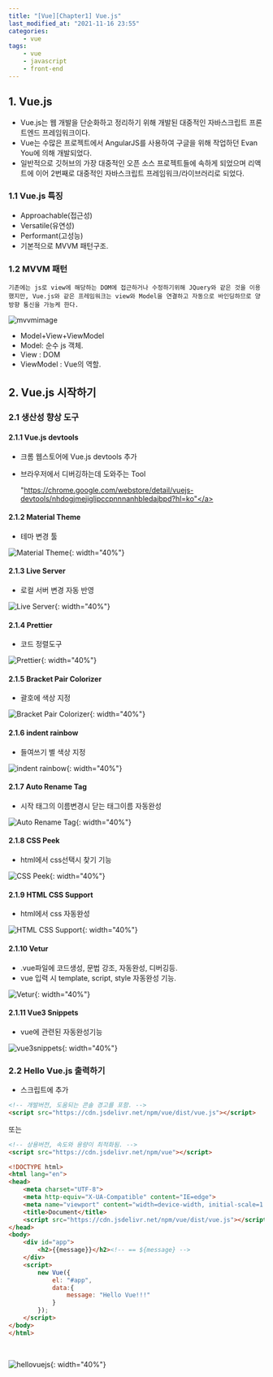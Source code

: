 ```yaml
---
title: "[Vue][Chapter1] Vue.js"
last_modified_at: "2021-11-16 23:55"
categories:
    - vue
tags:
    - vue
    - javascript
    - front-end
---
```

## 1. Vue.js
* Vue.js는 웹 개발을 단순화하고 정리하기 위해 개발된 대중적인 자바스크립트 프론트엔드 프레임워크이다.
* Vue는 수많은 프로젝트에서 AngularJS를 사용하여 구글을 위해 작업하던 Evan You에 의해 개발되었다.
* 일반적으로 깃허브의 가장 대중적인 오픈 소스 프로젝트들에 속하게 되었으며 리액트에 이어 2번째로 대중적인 자바스크립트 프레임워크/라이브러리로 되었다.

### 1.1 Vue.js 특징
* Approachable(접근성)
* Versatile(유연성)
* Performant(고성능)
* 기본적으로 MVVM 패턴구조.

### 1.2 MVVM 패턴
    기존에는 js로 view에 해당하는 DOM에 접근하거나 수정하기위해 JQuery와 같은 것을 이용했지만, Vue.js와 같은 프레임워크는 view와 Model을 연결하고 자동으로 바인딩하므로 양방향 통신을 가능케 한다.

![mvvmimage](https://upload.wikimedia.org/wikipedia/commons/thumb/8/87/MVVMPattern.png/500px-MVVMPattern.png)
* Model+View+ViewModel
* Model: 순수 js 객체.
* View : DOM
* ViewModel : Vue의 역할. 

## 2. Vue.js 시작하기
### 2.1 생산성 향상 도구
#### 2.1.1 Vue.js devtools
* 크롬 웹스토어에 Vue.js devtools 추가
* 브라우저에서 디버깅하는데 도와주는 Tool

    <a>"https://chrome.google.com/webstore/detail/vuejs-devtools/nhdogjmejiglipccpnnnanhbledajbpd?hl=ko"</a>

#### 2.1.2 Material Theme
* 테마 변경 툴

![Material Theme](/assets/img/vue/materialIconTheme.jpg){: width="40%"}

#### 2.1.3 Live Server
* 로컬 서버 변경 자동 반영

![Live Server](/assets/img/vue/liveserver.jpg){: width="40%"}

#### 2.1.4 Prettier
* 코드 정렬도구

![Prettier](/assets/img/vue/prettier.jpg){: width="40%"}

#### 2.1.5 Bracket Pair Colorizer
* 괄호에 색상 지정

![Bracket Pair Colorizer](/assets/img/vue/brackepaircolorizer.jpg){: width="40%"}

#### 2.1.6 indent rainbow
* 들여쓰기 별 색상 지정

![indent rainbow](/assets/img/vue/indentrainbow.jpg){: width="40%"}

#### 2.1.7 Auto Rename Tag
* 시작 태그의 이름변경시 닫는 태그이름 자동완성

![Auto Rename Tag](/assets/img/vue/autorenametag.jpg){: width="40%"}

#### 2.1.8 CSS Peek
* html에서 css선택시 찾기 기능

![CSS Peek](/assets/img/vue/csspeek.jpg){: width="40%"}

#### 2.1.9 HTML CSS Support
* html에서 css 자동완성

![HTML CSS Support](/assets/img/vue/htmlcsssupport.jpg){: width="40%"}

#### 2.1.10 Vetur

* .vue파일에 코드생성, 문법 강조, 자동완성, 디버깅등.
* vue 입력 시 template, script, style 자동완성 기능.

![Vetur](/assets/img/vue/vetur.jpg){: width="40%"}

#### 2.1.11 Vue3 Snippets
* vue에 관련된 자동완성기능

![vue3snippets](/assets/img/vue/vue3snippets.jpg){: width="40%"}


### 2.2 Hello Vue.js 출력하기
* 스크립트에 추가
```html
<!-- 개발버전, 도움되는 콘솔 경고를 포함. -->
<script src="https://cdn.jsdelivr.net/npm/vue/dist/vue.js"></script>
```
또는
```html
<!-- 상용버전, 속도와 용량이 최적화됨. -->
<script src="https://cdn.jsdelivr.net/npm/vue"></script>
```
```html
<!DOCTYPE html>
<html lang="en">
<head>
    <meta charset="UTF-8">
    <meta http-equiv="X-UA-Compatible" content="IE=edge">
    <meta name="viewport" content="width=device-width, initial-scale=1.0">
    <title>Document</title>
    <script src="https://cdn.jsdelivr.net/npm/vue/dist/vue.js"></script>
</head>
<body>
    <div id="app">
        <h2>{{message}}</h2><!-- == ${message} -->
    </div>
    <script>
        new Vue({
            el: "#app",
            data:{
                message: "Hello Vue!!!"
            }
        });
    </script>
</body>
</html>
```
<br>

![hellovuejs](/assets/img/vue/hellovuejs.jpg){: width="40%"}